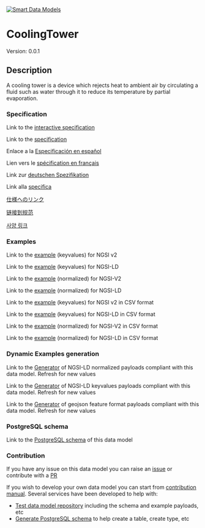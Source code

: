 [![Smart Data Models](https://smartdatamodels.org/wp-content/uploads/2022/01/SmartDataModels_logo.png "Logo")](https://smartdatamodels.org)
# CoolingTower
Version: 0.0.1

## Description 

A cooling tower is a device which rejects heat to ambient air by circulating a fluid such as water through it to reduce its temperature by partial evaporation.
### Specification

Link to the [interactive specification](https://swagger.lab.fiware.org/?url=https://smart-data-models.github.io/dataModel.S4BLDG/CoolingTower/swagger.yaml)

Link to the [specification](https://github.com/smart-data-models/dataModel.S4BLDG/blob/master/CoolingTower/doc/spec.md)

Enlace a la [Especificación en español](https://github.com/smart-data-models/dataModel.S4BLDG/blob/master/CoolingTower/doc/spec_ES.md)

Lien vers le [spécification en français](https://github.com/smart-data-models/dataModel.S4BLDG/blob/master/CoolingTower/doc/spec_FR.md)

Link zur [deutschen Spezifikation](https://github.com/smart-data-models/dataModel.S4BLDG/blob/master/CoolingTower/doc/spec_DE.md)

Link alla [specifica](https://github.com/smart-data-models/dataModel.S4BLDG/blob/master/CoolingTower/doc/spec_IT.md)

[仕様へのリンク](https://github.com/smart-data-models/dataModel.S4BLDG/blob/master/CoolingTower/doc/spec_JA.md)

[链接到规范](https://github.com/smart-data-models/dataModel.S4BLDG/blob/master/CoolingTower/doc/spec_ZH.md)

[사양 링크](https://github.com/smart-data-models/dataModel.S4BLDG/blob/master/CoolingTower/doc/spec_KO.md)
### Examples

Link to the [example](https://smart-data-models.github.io/dataModel.S4BLDG/CoolingTower/examples/example.json) (keyvalues) for NGSI v2

Link to the [example](https://smart-data-models.github.io/dataModel.S4BLDG/CoolingTower/examples/example.jsonld) (keyvalues) for NGSI-LD

Link to the [example](https://smart-data-models.github.io/dataModel.S4BLDG/CoolingTower/examples/example-normalized.json) (normalized) for NGSI-V2

Link to the [example](https://smart-data-models.github.io/dataModel.S4BLDG/CoolingTower/examples/example-normalized.jsonld) (normalized) for NGSI-LD

Link to the [example](https://github.com/smart-data-models/dataModel.S4BLDG/blob/master/CoolingTower/examples/example.json.csv) (keyvalues) for NGSI v2 in CSV format

Link to the [example](https://github.com/smart-data-models/dataModel.S4BLDG/blob/master/CoolingTower/examples/example.jsonld.csv) (keyvalues) for NGSI-LD in CSV format

Link to the [example](https://github.com/smart-data-models/dataModel.S4BLDG/blob/master/CoolingTower/examples/example-normalized.json.csv) (normalized) for NGSI-V2 in CSV format

Link to the [example](https://github.com/smart-data-models/dataModel.S4BLDG/blob/master/CoolingTower/examples/example-normalized.jsonld.csv) (normalized) for NGSI-LD in CSV format
### Dynamic Examples generation

Link to the [Generator](https://smartdatamodels.org/extra/ngsi-ld_generator.php?schemaUrl=https://raw.githubusercontent.com/smart-data-models/dataModel.S4BLDG/master/CoolingTower/schema.json&email=info@smartdatamodels.org) of NGSI-LD normalized payloads compliant with this data model. Refresh for new values

Link to the [Generator](https://smartdatamodels.org/extra/ngsi-ld_generator_keyvalues.php?schemaUrl=https://raw.githubusercontent.com/smart-data-models/dataModel.S4BLDG/master/CoolingTower/schema.json&email=info@smartdatamodels.org) of NGSI-LD keyvalues payloads compliant with this data model. Refresh for new values

Link to the [Generator](https://smartdatamodels.org/extra/geojson_features_generator.php?schemaUrl=https://raw.githubusercontent.com/smart-data-models/dataModel.S4BLDG/master/CoolingTower/schema.json&email=info@smartdatamodels.org) of geojson feature format payloads compliant with this data model. Refresh for new values
### PostgreSQL schema

Link to the [PostgreSQL schema](https://github.com/smart-data-models/dataModel.S4BLDG/blob/master/CoolingTower/schema.sql) of this data model
### Contribution

 If you have any issue on this data model you can raise an [issue](https://github.com/smart-data-models/dataModel.S4BLDG/issues)  or contribute with a [PR](https://github.com/smart-data-models/dataModel.S4BLDG/pulls)

 If you wish to develop your own data model you can start from [contribution manual](https://bit.ly/contribution_manual). Several services have been developed to help with: 
 - [Test data model repository](https://smartdatamodels.org/index.php/data-models-contribution-api/) including the schema and example payloads, etc
 - [Generate PostgreSQL schema](https://smartdatamodels.org/index.php/sql-service/) to help create a table, create type, etc